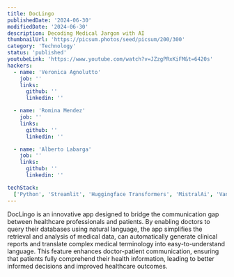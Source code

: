 ```yaml
---
title: DocLingo
publishedDate: '2024-06-30'
modifiedDate: '2024-06-30'
description: Decoding Medical Jargon with AI
thumbnailUrl: 'https://picsum.photos/seed/picsum/200/300'
category: 'Technology'
status: 'published'
youtubeLink: 'https://www.youtube.com/watch?v=JZzgPRxKiFM&t=6420s'
hackers:
  - name: 'Veronica Agnolutto'
    job: ''
    links:
      github: ''
      linkedin: ''

  - name: 'Romina Mendez'
    job: ''
    links:
      github: ''
      linkedin: ''

  - name: 'Alberto Labarga'
    job: ''
    links:
      github: ''
      linkedin: ''

techStack:
  ['Python', 'Streamlit', 'Huggingface Transformers', 'MistralAi', 'VannaAI']
---
```


DocLingo is an innovative app designed to bridge the communication gap between healthcare professionals and patients. By enabling doctors to query their databases using natural language, the app simplifies the retrieval and analysis of medical data, can automatically generate clinical reports and translate complex medical terminology into easy-to-understand language. This feature enhances doctor-patient communication, ensuring that patients fully comprehend their health information, leading to better informed decisions and improved healthcare outcomes.

<YouTube id="JZzgPRxKiFM" timestamp="6420" thumbnail="https://picsum.photos/seed/picsum/200/300"/>
